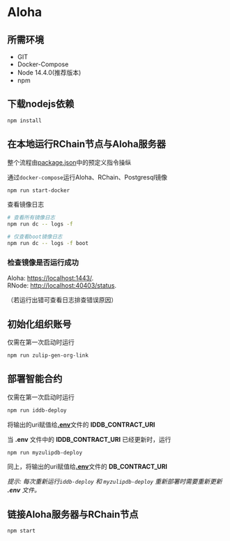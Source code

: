# Aloha

## 所需环境
* GIT
* Docker-Compose
* Node 14.4.0(推荐版本)
* npm

## 下载nodejs依赖

```sh
npm install
```

## 在本地运行RChain节点与Aloha服务器

整个流程由[package.json](package.json)中的预定义指令操纵

通过`docker-compose`运行Aloha、RChain、Postgresql镜像

```sh
npm run start-docker
```

查看镜像日志

```sh
# 查看所有镜像日志
npm run dc -- logs -f

# 仅查看boot镜像日志
npm run dc -- logs -f boot
```

### 检查镜像是否运行成功

Aloha: [https://localhost:1443/](https://localhost:1443/).  
RNode: [http://localhost:40403/status](http://localhost:40403/status).

（若运行出错可查看日志排查错误原因）

## 初始化组织账号

仅需在第一次启动时运行

```sh
npm run zulip-gen-org-link
```

## 部署智能合约

仅需在第一次启动时运行

```sh
npm run iddb-deploy
```
将输出的uri赋值给[**.env**](.env)文件的 __IDDB_CONTRACT_URI__ 

当 __.env__ 文件中的 __IDDB_CONTRACT_URI__ 已经更新时，运行

```sh
npm run myzulipdb-deploy
```
同上，将输出的uri赋值给[**.env**](.env)文件的 __DB_CONTRACT_URI__

_提示: 每次重新运行`iddb-deploy` 和 `myzulipdb-deploy` 重新部署时需要重新更新 __.env__ 文件。_

## 链接Aloha服务器与RChain节点

```sh
npm start
```
